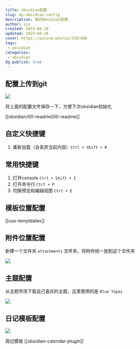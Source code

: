 ```yaml
---
title: obsidian配置
slug: my-obsidian-config
description: 我的Obsidian配置
author: six
created: 2023-08-28
updated: 2023-08-28
cover: https://picsum.photos/720/400
tags:
 - obsidian
categories:
 - obsidian
dg-publish: true
---
```

## 配置上传到git

![](https://s.sixmillions.cn/img/2023/08/28/011515256.png)

将上面的配置文件保存一下，方便下次obsidian初始化

[[obsidian/00-readme|00-readme]]
## 自定义快捷键

1. 重新加载（会丢弃当前内容）`Ctrl + Shift + R`

## 常用快捷键

1. 打开console `Ctrl + Shift + I`
2. 打开命令行 `Ctrl + P`
3. 切换预览和编辑视图 `Ctrl + E`

## 模板位置配置

[[use-templdates]]
## 附件位置配置

新建一个文件夹 `attachments` 文件夹，将附件统一放到这个文件夹

![](https://s.sixmillions.cn/img/2023/08/28/013120663.png)

## 主题配置

从主题市场下载自己喜欢的主题，这里使用的是 `Blue Topaz`

![](https://s.sixmillions.cn/img/2023/08/28/022231192.png)

## 日记模板配置

![](https://s.sixmillions.cn/img/2023/08/28/031249580.png)

周记模板 [[obsidian-calendar-plugin]]

